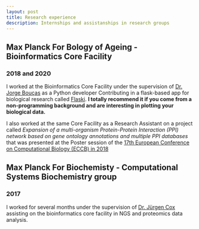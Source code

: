 ```yaml
---
layout: post
title: Research experience 
description: Internships and assistanships in research groups
---
```


Max Planck For Bology of Ageing - Bioinformatics Core Facility
------------
### 2018 and 2020 ###


I worked at the Bioinformatics Core Facility under the supervision of [Dr. Jorge Bouças](https://www.age.mpg.de/science/core-facilities/bioinformatics/service-leader)
as a Python developer Contributing in a flask-based app for biological research called [Flaski](https://flaski.age.mpg.de).
**I totally recommend it if you come from a non-programming background and are interesting in plotting your biological data.**

I also worked at the same Core Facility as a Research Assistant on a project
called *Expansion of a multi-organism Protein-Protein Interaction (PPI) network based on gene ontology annotations
and multiple PPI databases* that was presented at the Poster session of the [17th European Conference on Computational Biology (ECCB) in 2018](http://eccb18.org/posters-2/)



Max Planck For Biochemisty - Computational Systems Biochemistry group
------------
### 2017 ###


I worked for several months under the supervision of [Dr. Jürgen Cox](https://www.biochem.mpg.de/cox) assisting on the bioinformatics core facility in NGS and proteomics data analysis.